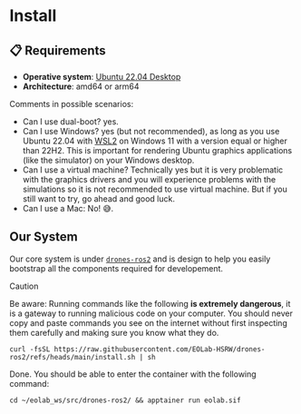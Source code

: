 # Install

## 📋 Requirements

- **Operative system**: [Ubuntu 22.04 Desktop](https://releases.ubuntu.com/jammy/)
- **Architecture**: amd64 or arm64

Comments in possible scenarios:
- Can I use dual-boot? yes.
- Can I use Windows? yes (but not recommended), as long as you use Ubuntu 22.04 with [WSL2](https://learn.microsoft.com/en-us/windows/wsl/install) on Windows 11 with a version equal or higher than 22H2. This is important for rendering Ubuntu graphics applications (like the simulator) on your Windows desktop.
- Can I use a virtual machine? Technically yes but it is very problematic with the graphics drivers and you will experience problems with the simulations so it is not recommended to use virtual machine. But if you still want to try, go ahead and good luck.
- Can I use a Mac: No! 😅.

## Our System

Our core system is under [`drones-ros2`](https://github.com/EOLab-HSRW/drones-ros2) and is design to help you easily bootstrap all the components required for developement.

> [!CAUTION]
> Be aware: Running commands like the following **is extremely dangerous**, it is a gateway to running malicious code on your computer. You should never copy and paste commands you see on the internet without first inspecting them carefully and making sure you know what they do.


```
curl -fsSL https://raw.githubusercontent.com/EOLab-HSRW/drones-ros2/refs/heads/main/install.sh | sh
```

Done. You should be able to enter the container with the following command:

```
cd ~/eolab_ws/src/drones-ros2/ && apptainer run eolab.sif
```

